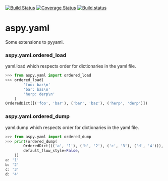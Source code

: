 [![Build Status](https://travis-ci.org/asottile/aspy.yaml.svg?branch=master)](https://travis-ci.org/asottile/aspy.yaml)
[![Coverage Status](https://img.shields.io/coveralls/asottile/aspy.yaml.svg?branch=master)](https://coveralls.io/r/asottile/aspy.yaml)
[![Build status](https://ci.appveyor.com/api/projects/status/8ta4jqydro93c61u?svg=true)](https://ci.appveyor.com/project/asottile/aspy)

aspy.yaml
==========

Some extensions to pyyaml.


### aspy.yaml.ordered_load

yaml.load which respects order for dictionaries in the yaml file.

```python
>>> from aspy.yaml import ordered_load
>>> ordered_load(
        'foo: bar\n'
        'bar: baz\n'
        'herp: derp\n'
    )
OrderedDict([('foo', 'bar'), ('bar', 'baz'), ('herp', 'derp')])
```

### aspy.yaml.ordered_dump

yaml.dump which respects order for dictionaries in the yaml file.

```python
>>> from aspy.yaml import ordered_dump
>>> print(ordered_dump(
        OrderedDict((('a', '1'), ('b', '2'), ('c', '3'), ('d', '4'))),
        default_flow_style=False,
    ))
a: '1'
b: '2'
c: '3'
d: '4'
```
